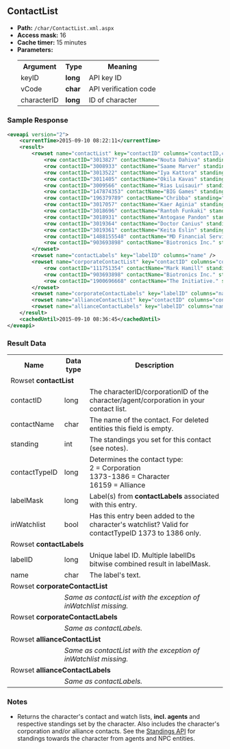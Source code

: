 ## ContactList


* __Path:__ ``/char/ContactList.xml.aspx``
* __Access mask:__ 16
* __Cache timer:__ 15 minutes  
* __Parameters:__
    <table>
        <tbody>
            <tr>
                <th>Argument</th>
                <th>Type</th>
                <th>Meaning</th>
            </tr>
            <tr>
                <td>keyID</td>
                <td><strong>long</strong></td>
                <td>API key ID</td>
            <tr>
            <tr>
                <td>vCode</td>
                <td><strong>char</strong></td>
                <td>API verification code</td>
            <tr>
            <tr>
                <td>characterID</td>
                <td><strong>long</strong></td>
                <td>ID of character</td>
            <tr>
        </tbody>
    </table>

### Sample Response

```xml
<eveapi version="2">
    <currentTime>2015-09-10 08:22:11</currentTime>
    <result>
        <rowset name="contactList" key="contactID" columns="contactID,contactName,standing,contactTypeID,labelMask,inWatchlist">
            <row contactID="3013827" contactName="Nouta Dahiva" standing="0" contactTypeID="1373" labelMask="0" inWatchlist="False" />
            <row contactID="3008933" contactName="Saame Marver" standing="0" contactTypeID="1374" labelMask="0" inWatchlist="False" />
            <row contactID="3013522" contactName="Iya Kattora" standing="0" contactTypeID="1375" labelMask="0" inWatchlist="False" />
            <row contactID="3011405" contactName="Okila Kavas" standing="0" contactTypeID="1376" labelMask="0" inWatchlist="False" />
            <row contactID="3009566" contactName="Rias Luisauir" standing="0" contactTypeID="1377" labelMask="0" inWatchlist="False" />
            <row contactID="147874353" contactName="BIG Games" standing="0" contactTypeID="1378" labelMask="0" inWatchlist="True" />
            <row contactID="196379789" contactName="Chribba" standing="5" contactTypeID="1379" labelMask="0" inWatchlist="False" />
            <row contactID="3017057" contactName="Kaer Aginia" standing="0" contactTypeID="1380" labelMask="0" inWatchlist="False" />
            <row contactID="3018696" contactName="Rantoh Funkaki" standing="0" contactTypeID="1383" labelMask="0" inWatchlist="False" />
            <row contactID="3018931" contactName="Antogase Pandon" standing="0" contactTypeID="1384" labelMask="0" inWatchlist="False" />
            <row contactID="3019364" contactName="Doctor Canius" standing="0" contactTypeID="1385" labelMask="0" inWatchlist="False" />
            <row contactID="3019361" contactName="Keita Eslin" standing="0" contactTypeID="1386" labelMask="0" inWatchlist="False" />
            <row contactID="1488155548" contactName="MD Financial Services" standing="0" contactTypeID="2" labelMask="0" inWatchlist="False" />
            <row contactID="903693898" contactName="Biotronics Inc." standing="10" contactTypeID="2" labelMask="0" inWatchlist="False" />
        </rowset>
        <rowset name="contactLabels" key="labelID" columns="name" />
        <rowset name="corporateContactList" key="contactID" columns="contactID,contactName,standing,contactTypeID,labelMask">
            <row contactID="111751354" contactName="Mark Hamill" standing="5" contactTypeID="1374" labelMask="0" />
            <row contactID="903693898" contactName="Biotronics Inc." standing="10" contactTypeID="2" labelMask="0" />
            <row contactID="1900696668" contactName="The Initiative." standing="5" contactTypeID="16159" labelMask="0" />
        </rowset>
        <rowset name="corporateContactLabels" key="labelID" columns="name" />
        <rowset name="allianceContactList" key="contactID" columns="contactID,contactName,standing,contactTypeID,labelMask" />
        <rowset name="allianceContactLabels" key="labelID" columns="name" />
    </result>
    <cachedUntil>2015-09-10 08:36:45</cachedUntil>
</eveapi>
```  

### Result Data

<table>
    <tbody>
        <tr>
            <th>Name</th>
            <th>Data type</th>
            <th>Description</th>
        </tr>
        <tr>
            <td colspan="3">Rowset <strong>contactList</strong></td>
        </tr>
        <tr>
            <td>contactID</td>
            <td>long</td>
            <td>The characterID/corporationID of the character/agent/corporation in your contact list.</td>
        </tr>
        <tr>
            <td>contactName</td>
            <td>char</td>
            <td>The name of the contact. For deleted entities this field is empty.</td>
        </tr>
        <tr>
            <td>standing</td>
            <td>int</td>
            <td>The standings you set for this contact (see notes).</td>
        </tr>
        <tr>
            <td>contactTypeID</td>
            <td>long</td>
            <td>
                Determines the contact type:<br />
                2 = Corporation<br />
                1373-1386 = Character<br />
                16159 = Alliance
            </td>
        </tr>
        <tr>
            <td>labelMask</td>
            <td>long</td>
            <td>Label(s) from <strong>contactLabels</strong> associated with this entry.</td>
        </tr>
        <tr>
            <td>inWatchlist</td>
            <td>bool</td>
            <td>Has this entry been added to the character's watchlist? Valid for contactTypeID 1373 to 1386 only.</td>
        </tr>
        <tr>
            <td colspan="3">Rowset <strong>contactLabels</strong></td>
        </tr>
        <tr>
            <td>labelID</td>
            <td>long</td>
            <td>Unique label ID. Multiple labelIDs bitwise combined result in labelMask.</td>
        </tr>
        <tr>
            <td>name</td>
            <td>char</td>
            <td>The label's text.</td>
        </tr>
        <tr>
            <td colspan="3">Rowset <strong>corporateContactList</strong></td>
        </tr>
        <tr>
            <td></td>
            <td colspan="2">
                <em>Same as contactList with the exception of inWatchlist missing.</em>
            </td>
        </tr>
        <tr>
            <td colspan="3">Rowset <strong>corporateContactLabels</strong></td>
        </tr>
        <tr>
            <td></td>
            <td colspan="2">
                <em>Same as contactLabels.</em>
            </td>
        </tr>
        <tr>
            <td colspan="3">Rowset <strong>allianceContactList</strong></td>
        </tr>
        <tr>
            <td></td>
            <td colspan="2">
                <em>Same as contactList with the exception of inWatchlist missing.</em>
            </td>
        </tr>
        <tr>
            <td colspan="3">Rowset <strong>allianceContactLabels</strong></td>
        </tr>
        <tr>
            <td></td>
            <td colspan="2">
                <em>Same as contactLabels.</em>
            </td>
        </tr>
    </tbody>
</table>

### Notes

* Returns the character's contact and watch lists, __incl. agents__ and respective standings set by 
    the character. Also includes the character's corporation and/or alliance contacts. See the 
    [Standings API](char_standings.md) for standings towards the character from agents and 
    NPC entities. 
